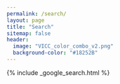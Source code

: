 ```yaml
---
permalink: /search/
layout: page
title: "Search"
sitemap: false
header:
  image: "VICC_color_combo_v2.png"
  background-color: "#18252B"
---
```


{% include _google_search.html %}
